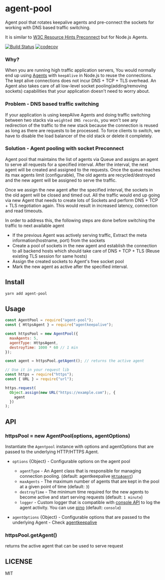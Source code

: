 # agent-pool

Agent pool that rotates keepalive agents and pre-connect the sockets for working with DNS based traffic switching.

It is similar to [W3C Resource Hints Preconnect](https://w3c.github.io/resource-hints/#preconnect) but for Node.js Agents.

[![Build Status](https://travis-ci.org/vigneshshanmugam/agent-pool.svg?branch=master)](https://travis-ci.org/vigneshshanmugam/agent-pool)
[![codecov](https://codecov.io/gh/vigneshshanmugam/agent-pool/branch/master/graph/badge.svg)](https://codecov.io/gh/vigneshshanmugam/agent-pool)

### Why?

When you are running high traffic application servers, You would normally end up using [Agents](https://nodejs.org/api/http.html#http_class_http_agent) with `keepAlive` in Node.js to reuse the connections. The kept alive connections does not incur DNS + TCP + TLS overhead. An Agent also takes care of all low-level socket pooling(adding/removing sockets) capabilities that your application doesn't need to worry about.

### Problem - DNS based traffic switching

If your application is using keepAlive Agents and doing traffic switching between two stacks via `weighted DNS records`, you won't see any redirection of the traffic to the new stack because the connection is reused as long as there are requests to be processed. To force clients to switch, we have to disable the load balancer of the old stack or delete it completely.

### Solution - Agent pooling with socket Preconnect

Agent pool that maintains the list of agents via Queue and assigns an agent to serve all requests for a specified interval. After the interval, the next agent will be created and assigned to the requests. Once the queue reaches its max agents limit (configurable), The old agents are recycled/destroyed and the new agent will be assigned to serve the traffic.

Once we assign the new agent after the specified interval, the sockets in the old agent will be closed and timed out. All the traffic would end up going via new Agent that needs to create lots of Sockets and perform DNS + TCP + TLS negotiation again. This would result in increased latency, connection and read timeouts.

In order to address this, the following steps are done before switching the traffic to next available agent

- If the previous Agent was actively serving traffic, Extract the meta information(hostname, port) from the sockets
- Create a pool of sockets in the new agent and establish the connection to all backend hosts which should take care of DNS + TCP + TLS (Reuse existing TLS session for same hosts)
- Assign the created sockets to Agent's free socket pool
- Mark the new agent as active after the specified interval.

## Install

```sh
yarn add agent-pool
```

## Usage

```js
const AgentPool = require("agent-pool");
const { HttpsAgent } = require("agentkeepalive");

const httpsPool = new AgentPool({
  maxAgents: 5,
  agentType: HttpsAgent,
  destroyTime: 1000 * 60 // 1 min
});

const agent = httpsPool.getAgent(); // returns the active agent

// Use it in your request lib
const https = require("https");
const { URL } = require("url");

https.request(
  Object.assign(new URL("https://example.com");, {
    agent
  })
);
```

## API

### httpsPool = new AgentPool(options, agentOptions)

Instantiate the `Agentpool` instance with options and agentOptions that are passed to the underlying HTTP/HTTPS Agent.

- `options` {Object} - Configurable options on the agent pool

  - `agentType` - An Agent class that is responsible for managing connection pooling. (default: agentkeepalive [`HttpAgent`](https://github.com/node-modules/agentkeepalive))
  - `maxAgents` - The maximum number of agents that are kept in the pool at a given point of time (default: `3`)
  - `destroyTime` - The minimum time required for the new agents to become active and start serving requests (default: `1 minute`)
  - `logger` - Custom logger that is compatible with [console API](https://developer.mozilla.org/en-US/docs/Web/API/console) to log the agent activity. You can use [pino](https://github.com/pinojs/pino/) (default: `console`)

- `agentOptions` {Object} - Configurable options that are passed to the underlying Agent - Check [agentkeepalive](https://github.com/node-modules/agentkeepalive/blob/master/README.md#new-agentoptions)

### httpsPool.getAgent()

returns the active agent that can be used to serve request

## LICENSE

MIT
